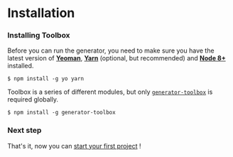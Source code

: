 # Installation

### Installing Toolbox

Before you can run the generator, you need to make sure you have the latest version of **[Yeoman](http://yeoman.io/)**, **[Yarn](https://yarnpkg.com/)** (optional, but recommended) and **[Node 8+](https://nodejs.org/en/)** installed.

```shell
$ npm install -g yo yarn
```

Toolbox is a series of different modules, but only [`generator-toolbox`](https://github.com/frontend/generator-toolbox) is required globally.

```shell
$ npm install -g generator-toolbox
```

### Next step

That's it, now you can [start your first project](generator/new-project.html) !
